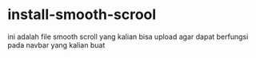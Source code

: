 # install-smooth-scrool
ini adalah file smooth scroll yang kalian bisa upload agar dapat berfungsi pada navbar yang kalian buat
